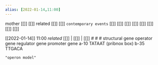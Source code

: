 ```yaml
---
alias: [2022-01-14,11:00]
---
```

 mother [[]] [[]]
 related [[]] [[]]
 `contemporary events` [[]] [[]] [[]] [[]] [[]] [[]] [[]] [[]]

[[2022-01-14]] 11:00 _related_ [[]] | [[]] | [[]] # # #
structural gene
operator gene
regulator gene
promoter gene
	a-10 TATAAT (pribnox box)
	b-35 TTGACA
```query
"operon model"
```